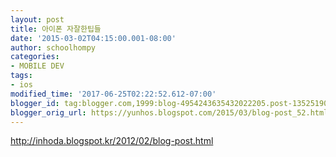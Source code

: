 ```yaml
---
layout: post
title: 아이폰 자잘한팁들
date: '2015-03-02T04:15:00.001-08:00'
author: schoolhompy
categories:
- MOBILE DEV
tags:
- ios
modified_time: '2017-06-25T02:22:52.612-07:00'
blogger_id: tag:blogger.com,1999:blog-4954243635432022205.post-1352519032457660450
blogger_orig_url: https://yunhos.blogspot.com/2015/03/blog-post_52.html
---
```


http://inhoda.blogspot.kr/2012/02/blog-post.html